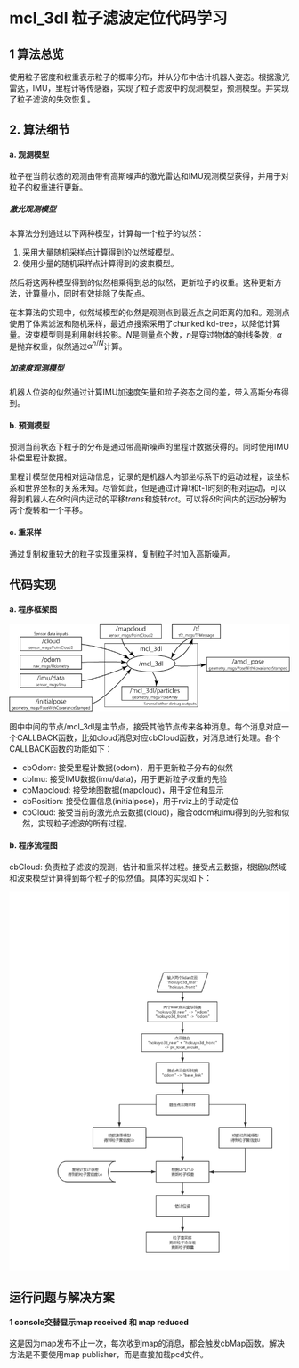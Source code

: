 # mcl_3dl 粒子滤波定位代码学习

## 1 算法总览

使用粒子密度和权重表示粒子的概率分布，并从分布中估计机器人姿态。根据激光雷达，IMU，里程计等传感器，实现了粒子滤波中的观测模型，预测模型。并实现了粒子滤波的失效恢复。

## 2.  算法细节

#### a. 观测模型

粒子在当前状态的观测由带有高斯噪声的激光雷达和IMU观测模型获得，并用于对粒子的权重进行更新。

##### 激光观测模型

本算法分别通过以下两种模型，计算每一个粒子的似然：

1. 采用大量随机采样点计算得到的似然域模型。
2. 使用少量的随机采样点计算得到的波束模型。

然后将这两种模型得到的似然相乘得到总的似然，更新粒子的权重。这种更新方法，计算量小，同时有效排除了失配点。

在本算法的实现中，似然域模型的似然是观测点到最近点之间距离的加和。观测点使用了体素滤波和随机采样，最近点搜索采用了chunked kd-tree，以降低计算量。波束模型则是利用射线投影。$N$是测量点个数，$n$是穿过物体的射线条数，$\alpha$是抛弃权重，似然通过$\alpha^{n/N}$计算。

##### 加速度观测模型

机器人位姿的似然通过计算IMU加速度矢量和粒子姿态之间的差，带入高斯分布得到。

#### b.  预测模型

预测当前状态下粒子的分布是通过带高斯噪声的里程计数据获得的。同时使用IMU补偿里程计数据。

里程计模型使用相对运动信息，记录的是机器人内部坐标系下的运动过程，该坐标系和世界坐标的关系未知。尽管如此，但是通过计算t和t-1时刻的相对运动，可以得到机器人在$\delta t$时间内运动的平移$trans$和旋转$rot$。可以将$\delta t$时间内的运动分解为两个旋转和一个平移。

#### c. 重采样

通过复制权重较大的粒子实现重采样，复制粒子时加入高斯噪声。

## 代码实现

#### a. 程序框架图

![](doc/images/mcl_3dl_io.png)

图中中间的节点/mcl_3dl是主节点，接受其他节点传来各种消息。每个消息对应一个CALLBACK函数，比如cloud消息对应cbCloud函数，对消息进行处理。各个CALLBACK函数的功能如下：

- cbOdom: 接受里程计数据(odom)，用于更新粒子分布的似然
- cbImu: 接受IMU数据(imu/data)，用于更新粒子权重的先验
- cbMapcloud: 接受地图数据(mapcloud)，用于定位和显示
- cbPosition: 接受位置信息(initialpose)，用于rviz上的手动定位
- cbCloud: 接受当前的激光点云数据(cloud)，融合odom和imu得到的先验和似然，实现粒子滤波的所有过程。

#### b. 程序流程图

cbCloud: 负责粒子滤波的观测，估计和重采样过程。接受点云数据，根据似然域和波束模型计算得到每个粒子的似然值。具体的实现如下：

![](doc/images/cbCloud.png)

## 运行问题与解决方案

#### 1 console交替显示map received 和 map reduced

​	这是因为map发布不止一次，每次收到map的消息，都会触发cbMap函数。解决方法是不要使用map publisher，而是直接加载pcd文件。

